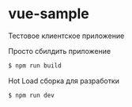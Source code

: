 # vue-sample

Тестовое клиентское приложение 

Просто сбилдить приложение 

```sh
$ npm run build 
```
  
Hot Load сборка для разработки
```sh
$ npm run dev 
```

